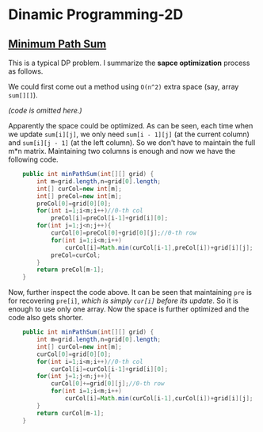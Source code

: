 # Dinamic Programming-2D

## [Minimum Path Sum](https://leetcode.com/problems/minimum-path-sum/)

This is a typical DP problem. I summarize the **sapce optimization** process as follows.

We could first come out a method using `O(n^2)` extra space (say, array `sum[][]`). 

*(code is omitted here.)*

Apparently the space could be optimized. As can be seen, each time when we update `sum[i][j]`, we only need `sum[i - 1][j]` (at the current column) and `sum[i][j - 1]` (at the left column). So we don't have to maintain the full m*n matrix. Maintaining two columns is enough and now we have the following code.

```java
	public int minPathSum(int[][] grid) {
        int m=grid.length,n=grid[0].length;
        int[] curCol=new int[m];
        int[] preCol=new int[m];
        preCol[0]=grid[0][0];
        for(int i=1;i<m;i++)//0-th col
            preCol[i]=preCol[i-1]+grid[i][0];
        for(int j=1;j<n;j++){
            curCol[0]=preCol[0]+grid[0][j];//0-th row
            for(int i=1;i<m;i++)
                curCol[i]=Math.min(curCol[i-1],preCol[i])+grid[i][j];
            preCol=curCol;
        }
        return preCol[m-1];
    }
```

Now, further inspect the code above. It can be seen that maintaining `pre` is for recovering `pre[i]`, *which is simply `cur[i]` before its update*. So it is enough to use only one array. Now the space is further optimized and the code also gets shorter.

```java
	public int minPathSum(int[][] grid) {
        int m=grid.length,n=grid[0].length;
        int[] curCol=new int[m];
        curCol[0]=grid[0][0];
        for(int i=1;i<m;i++)//0-th col
            curCol[i]=curCol[i-1]+grid[i][0];
        for(int j=1;j<n;j++){
            curCol[0]+=grid[0][j];//0-th row
            for(int i=1;i<m;i++)
                curCol[i]=Math.min(curCol[i-1],curCol[i])+grid[i][j];
        }
        return curCol[m-1];
    }
```


